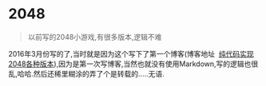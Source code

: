 # 2048

>以前写的2048小游戏,有很多版本,逻辑不难


2016年3月份写的了,当时就是因为这个写下了第一个博客(博客地址  [纯代码实现2048各种版本](http://blog.csdn.net/xfhy_/article/details/50993722)),因为是第一次写博客,当然也就没有使用Markdown,写的逻辑也很乱,哈哈.然后还稀里糊涂的弄了个是转载的.....无语.
